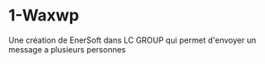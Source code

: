 # 1-Waxwp
Une création de EnerSoft dans LC GROUP qui permet d'envoyer un message a plusieurs personnes
